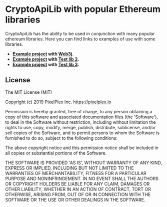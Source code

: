 # CryptoApiLib with popular Ethereum libraries

CryptoApiLib has the ability to be used in conjunction with many popular ethereum libraries. Here you can find links to examples of use with some libraries.

* **[Example project](./web3jexample) with [Web3j](https://github.com/web3j/web3j).**
* **[Example project](www.google.com) with [Test lib 2](www.google.com).**
* **[Example project](www.google.com) with [Test lib 3](www.google.com).**

## License

The MIT License (MIT)

Copyright (c) 2019 PixelPlex Inc. <https://pixelplex.io>

Permission is hereby granted, free of charge, to any person obtaining
a copy of this software and associated documentation files (the
'Software'), to deal in the Software without restriction, including
without limitation the rights to use, copy, modify, merge, publish,
distribute, sublicense, and/or sell copies of the Software, and to
permit persons to whom the Software is furnished to do so, subject to
the following conditions:

The above copyright notice and this permission notice shall be
included in all copies or substantial portions of the Software.

THE SOFTWARE IS PROVIDED 'AS IS', WITHOUT WARRANTY OF ANY KIND,
EXPRESS OR IMPLIED, INCLUDING BUT NOT LIMITED TO THE WARRANTIES OF
MERCHANTABILITY, FITNESS FOR A PARTICULAR PURPOSE AND NONINFRINGEMENT.
IN NO EVENT SHALL THE AUTHORS OR COPYRIGHT HOLDERS BE LIABLE FOR ANY
CLAIM, DAMAGES OR OTHER LIABILITY, WHETHER IN AN ACTION OF CONTRACT,
TORT OR OTHERWISE, ARISING FROM, OUT OF OR IN CONNECTION WITH THE
SOFTWARE OR THE USE OR OTHER DEALINGS IN THE SOFTWARE.